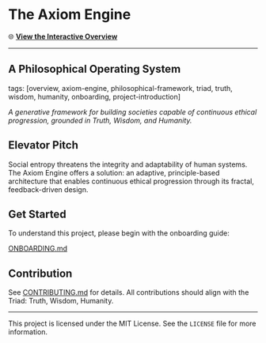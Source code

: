 # The Axiom Engine

🌐 **[View the Interactive Overview](https://xvsmetroid.github.io/singularity/)**

---

## A Philosophical Operating System

tags: [overview, axiom-engine, philosophical-framework, triad, truth, wisdom, humanity, onboarding, project-introduction]

*A generative framework for building societies capable of continuous ethical progression, grounded in Truth, Wisdom, and
Humanity.*

## Elevator Pitch

Social entropy threatens the integrity and adaptability of human systems. The Axiom Engine offers a solution: an
adaptive, principle-based architecture that enables continuous ethical progression through its fractal, feedback-driven
design.

## Get Started

To understand this project, please begin with the onboarding guide:

[ONBOARDING.md](./05_RESOURCES/ONBOARDING.md)

## Contribution

See [CONTRIBUTING.md](./CONTRIBUTING.md) for details. All contributions should align with the Triad: Truth, Wisdom, Humanity.

---

This project is licensed under the MIT License. See the `LICENSE` file for more information.
